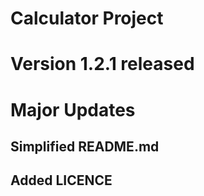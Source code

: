 # Calculator Project
# Version 1.2.1 released
# Major Updates
## Simplified README.md
## Added LICENCE
